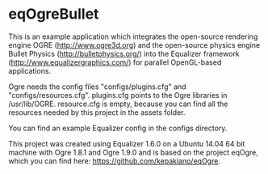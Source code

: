 eqOgreBullet
======

This is an example application which integrates the open-source rendering engine OGRE (http://www.ogre3d.org)
and the open-source physics engine Bullet Physics (http://bulletphysics.org/) into the Equalizer framework
(http://www.equalizergraphics.com/) for parallel OpenGL-based applications.

Ogre needs the config files "configs/plugins.cfg" and "configs/resources.cfg". plugins.cfg points to
the Ogre libraries in /usr/lib/OGRE. resource.cfg is empty, because you can find all the resources needed
by this project in the assets folder.

You can find an example Equalizer config in the configs directory.

This project was created using Equalizer 1.6.0 on a Ubuntu 14.04 64 bit machine with Ogre 1.8.1 and Ogre 1.9.0
and is based on the project eqOgre, which you can find here: https://github.com/kepakiano/eqOgre.
